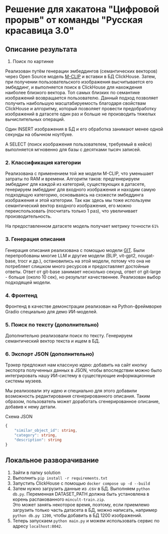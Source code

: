# Решение для хакатона "Цифровой прорыв" от команды "Русская красавица 3.0" 

## Описание результата

1. Поиск по картинке

Реализован путём генерации эмбеддингов (семантических векторов) через Open Source модель [M-CLIP](https://huggingface.co/M-CLIP/XLM-Roberta-Large-Vit-B-16Plus) и вставки в БД ClickHouse. 
Затем, при получении пользовательского изображения высчитывается его эмбеддинг, и выполняется поиск в ClickHouse для нахождения наиболее близкого вектора. Топ самых близких по семантике изображений возвращается пользователю. Данный подход позволяет получить наибольшую масштабируемость благодаря свойствам ClickHouse и алгоритму, который позволяет провести предобработку изображений в датасете один раз и больше не производить тяжелых вычислительных операций. 

Один INSERT изображения в БД и его обработка занимают менее одной секунды на обычном ноутбуке. 

А SELECT (поиск изображения пользователем, требуемый в кейсе) выполняется мгновенно для базы с десятками тысяч записей. 

### 2. Классификация категории

Реализована с применением той же модели M-CLIP, что уменьшает затраты по RAM и времени. Алгоритм таков: предгенерируем эмбеддинг для каждой из категорий, существующих в датасете, генерируем эмбеддинг для входного изображения и находим самую подходящую категорию, основываясь на схожести эмбеддинга изображения и этой категории. Так как здесь мы тоже используем семантический вектор входного изображения, его можно переиспользовать (посчитать только 1 раз), что увеличивает производительность. 

На предоставленном датасете модель получает метрику точности `61%`

### 3. Генерация описания 

Генерация описания реализована с помощью модели [GIT](https://huggingface.co/alexgk/git-large-coco). Были перепробованы многие LLM и другие модели (BLIP, vit-gpt2, nougat-base, trocr и др.), остановились на этой модели, потому что она не потребляет слишком много ресурсов и предоставляет достойные ответы. Ответ от git-base занимает несколько секунд, ответ от git-large - больше (около 10 сек), но результат качественнее. Реализован выбор подходящей модели.

### 4. Фронтенд 

Фронтенд в качестве демонстрации реализован на Python-фреймворке Gradio специально для демо ИИ-моделей. 

### 5. Поиск по тексту (дополнительно) 

Дополнительно реализовали поиск по тексту. Генерируем семантический вектор текста и ищем в БД. 


### 6. Экспорт JSON (дополнительно)

Трэкер предложил нам классную идею: добавить на сайт кнопку экспорта полученных данных в JSON, чтобы впоследствии можно было интегрировать нашу ИИ-систему в существующие информационные системы музеев.

Мы реализовали эту идею и специально для этого добавили возможность редактирования сгенерированного описания. Таким образом, пользователь может доработать сгенерированное описание, добавив к нему детали.

Схема JSON 
```ts
{
    "similar_object_id": string,
    "category": string,
    "description": string
}
```

## Локальное разворачивание

1. Зайти в папку solution 
2. Выполнить `pip install -r requirements.txt`
3. Запустить ClickHouse с помощью `docker compose up -d --build` 
4. Затем нужно загрузить данные из .csv в БД. Выполняем `python db.py`. Переменная DATASET_PATH должна быть установлена в корень распакованного `mincult-train.zip`.  
Это может занять некоторое время, поэтому, если приемлемо загрузить только часть датасета в БД, можно написать, например `python db.py 1200`, чтобы добавить в БД 1200 изображений.  
5. Теперь запускаем `python main.py` и можем использовать сервис по адресу `localhost:8042`. 
